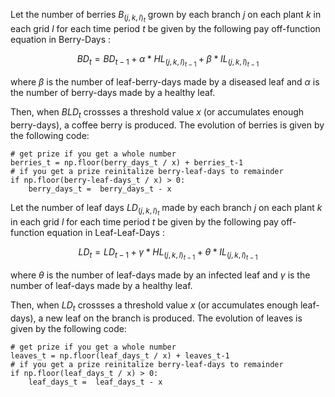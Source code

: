 Let the number of berries $B_{(j,k,l)_t}$ grown by each branch $j$ on each plant $k$ in each grid $l$ for each time period $t$ be given by the following pay off-function equation in Berry-Days :

$$
BD_t = BD_{t-1} + \alpha*HL_{(j,k,l)_{t-1}} + \beta*IL_{(j,k,l)_{t-1}} 
$$

where $\beta$ is the number of leaf-berry-days made by a diseased leaf and $\alpha$ is the number of berry-days made by a healthy leaf.

Then, when $BLD_t$ crossses a threshold value $x$ (or accumulates enough berry-days), a coffee berry is produced. The evolution of berries is given by the following code:

```
# get prize if you get a whole number
berries_t = np.floor(berry_days_t / x) + berries_t-1
# if you get a prize reinitalize berry-leaf-days to remainder
if np.floor(berry-leaf-days_t / x) > 0:
    berry_days_t =  berry_days_t - x
```

Let the number of leaf days $LD_{(j,k,l)_t}$ made by each branch $j$ on each plant $k$ in each grid $l$ for each time period $t$ be given by the following pay off-function equation in Leaf-Leaf-Days :

$$
LD_t = LD_{t-1} + \gamma*HL_{(j,k,l)_{t-1}} + \theta*IL_{(j,k,l)_{t-1}}
$$

where $\theta$ is the number of leaf-days made by an infected leaf and $\gamma$ is the number of leaf-days made by a healthy leaf.

Then, when $LD_t$ crossses a threshold value $x$ (or accumulates enough leaf-days), a new leaf on the branch is produced. The evolution of leaves is given by the following code:

```
# get prize if you get a whole number
leaves_t = np.floor(leaf_days_t / x) + leaves_t-1
# if you get a prize reinitalize berry-leaf-days to remainder
if np.floor(leaf_days_t / x) > 0:
    leaf_days_t =  leaf_days_t - x
```